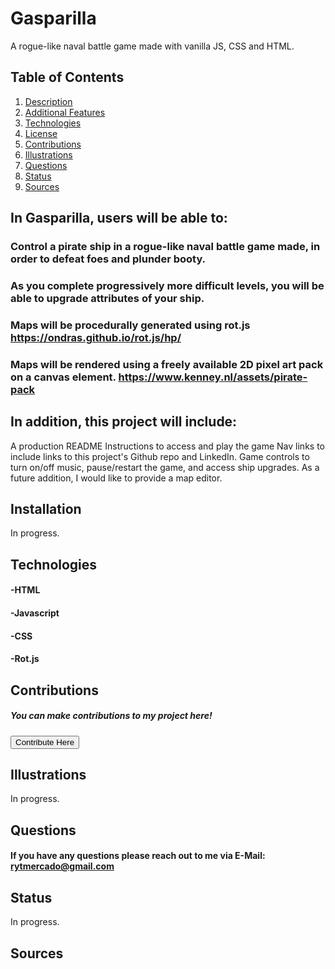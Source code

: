 # Gasparilla
A rogue-like naval battle game made with vanilla JS, CSS and HTML.

## Table of Contents
1. [Description](#description)
2. [Additional Features](#installation)
3. [Technologies](#technologies)
4. [License](#license)
5. [Contributions](#contributions)
6. [Illustrations](#illustrations)
7. [Questions](#questions)
8. [Status](#status)
9. [Sources](#sources)

## In Gasparilla, users will be able to: <a name="description"></a>
### Control a pirate ship in a rogue-like naval battle game made, in order to defeat foes and plunder booty.
### As you complete progressively more difficult levels, you will be able to upgrade attributes of your ship.
### Maps will be procedurally generated using rot.js https://ondras.github.io/rot.js/hp/
### Maps will be rendered using a freely available 2D pixel art pack on a canvas element. https://www.kenney.nl/assets/pirate-pack

## In addition, this project will include: <a name="description"></a>
A production README
Instructions to access and play the game
Nav links to include links to this project's Github repo and LinkedIn.
Game controls to turn on/off music, pause/restart the game, and access ship upgrades.
As a future addition, I would like to provide a map editor.
## Installation <a name="installation"></a>
In progress.
## Technologies <a name="technologies"></a>
#### -HTML
#### -Javascript
#### -CSS
#### -Rot.js
## Contributions <a name="contributions"></a>
##### You can make contributions to my project here! 
 <button target=_blank href="https://github.com/rytmercado">Contribute Here</button>
## Illustrations <a name="illustrations"></a>
In progress.
## Questions <a name="questions"></a>
#### If you have any questions please reach out to me via E-Mail: rytmercado@gmail.com
## Status <a name="status"></a>
In progress.
## Sources <a name="sources"></a>
